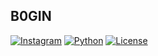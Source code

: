 ## B0GIN

[![Instagram](https://img.shields.io/badge/B0GIN-Instagram-pink)](https://www.instagram.com/rbrt.kk/) [![Python](https://img.shields.io/badge/python-2.6|2.7|3.x-yellow.svg)](https://www.python.org/) [![License](https://img.shields.io/badge/License-GPLv3-red.svg)](https://raw.githubusercontent.com/b0gin/B0GIN/main/LICENSE)
